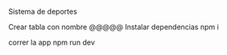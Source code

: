 Sistema de deportes

Crear tabla con nombre @@@@@
Instalar dependencias
    npm i

correr la app
    npm run dev

